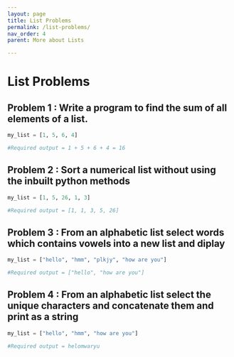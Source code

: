 ```yaml
---
layout: page
title: List Problems
permalink: /list-problems/
nav_order: 4
parent: More about Lists

---
```

# List Problems 

## Problem 1 : Write a program to find the sum of all elements of a list.
```python
my_list = [1, 5, 6, 4]

#Required output = 1 + 5 + 6 + 4 = 16
```

## Problem 2 : Sort a numerical list without using the inbuilt python methods

```python
my_list = [1, 5, 26, 1, 3]

#Required output = [1, 1, 3, 5, 26]
```

## Problem 3 : From an alphabetic list select words which contains vowels into a new list and diplay

```python
my_list = ["hello", "hmm", "plkjy", "how are you"]

#Required output = ["hello", "how are you"]
```

## Problem 4 : From an alphabetic list select the unique characters and concatenate them and print as a string

```python
my_list = ["hello", "hmm", "how are you"]

#Required output = helomwaryu
```


